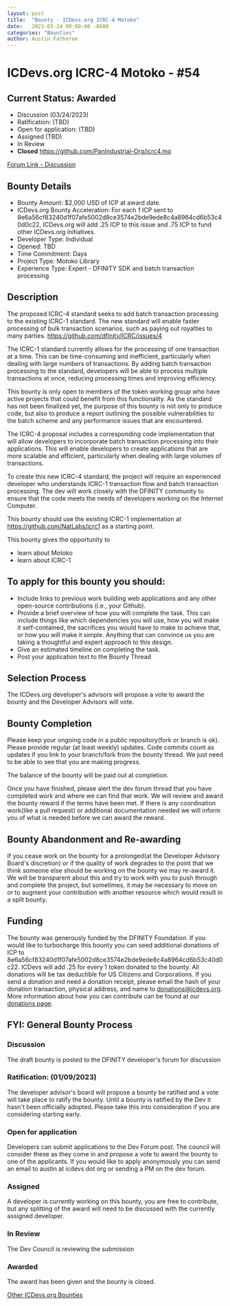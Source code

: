 ```yaml
---
layout: post
title:  "Bounty - ICDevs.org ICRC-4 Motoko"
date:   2023-03-24 00:00:00 -0600
categories: "Bounties"
author: Austin Fatheree
---
```


# ICDevs.org ICRC-4 Motoko - #54

## Current Status: Awarded

* Discussion (03/24/2023)
* Ratification: (TBD)
* Open for application: (TBD)
* Assigned (TBD)
* In Review 
* **Closed** https://github.com/PanIndustrial-Org/icrc4.mo

[Forum Link - Discussion](https://forum.dfinity.org/t/open-icdevs-org-bounty-icrc-4-motoko-2-000/19445)

## Bounty Details

* Bounty Amount: $2,000 USD of ICP at award date.
* ICDevs.org Bounty Acceleration: For each 1 ICP sent to 8e6a56cf83240d1f07afe5002d8ce3574e2bde9ede8c4a8964cd6b53c40d0c22, ICDevs.org will add .25 ICP to this issue and .75 ICP to fund other ICDevs.org initiatives.
* Developer Type: Individual
* Opened: TBD
* Time Commitment: Days
* Project Type: Motoko Library
* Experience Type: Expert - DFINITY SDK and batch transaction processing

## Description

The proposed ICRC-4 standard seeks to add batch transaction processing to the existing ICRC-1 standard. The new standard will enable faster processing of bulk transaction scenarios, such as paying out royalties to many parties.  https://github.com/dfinity/ICRC/issues/4

The ICRC-1 standard currently allows for the processing of one transaction at a time. This can be time-consuming and inefficient, particularly when dealing with large numbers of transactions. By adding batch transaction processing to the standard, developers will be able to process multiple transactions at once, reducing processing times and improving efficiency.

This bounty is only open to members of the token working group who have active projects that could benefit from this functionality. As the standard has not been finalized yet, the purpose of this bounty is not only to produce code, but also to produce a report outlining the possible vulnerabilities to the batch scheme and any performance issues that are encountered.

The ICRC-4 proposal includes a corresponding code implementation that will allow developers to incorporate batch transaction processing into their applications. This will enable developers to create applications that are more scalable and efficient, particularly when dealing with large volumes of transactions.

To create this new ICRC-4 standard, the project will require an experienced developer who understands ICRC-1 transaction flow and batch transaction processing. The dev will work closely with the DFINITY community to ensure that the code meets the needs of developers working on the Internet Computer.

This bounty should use the existing ICRC-1 implementation at https://github.com/NatLabs/icrc1 as a starting point.

This bounty gives the opportunity to

* learn about Motoko
* learn about ICRC-1

## To apply for this bounty you should:

* Include links to previous work building web applications and any other open-source contributions (i.e., your Github).
* Provide a brief overview of how you will complete the task. This can include things like which dependencies you will use, how you will make it self-contained, the sacrifices you would have to make to achieve that, or how you will make it simple. Anything that can convince us you are taking a thoughtful and expert approach to this design.
* Give an estimated timeline on completing the task.
* Post your application text to the Bounty Thread

## Selection Process

The ICDevs.org developer's advisors will propose a vote to award the bounty and the Developer Advisors will vote.

## Bounty Completion

Please keep your ongoing code in a public repository(fork or branch is ok). Please provide regular (at least weekly) updates.  Code commits count as updates if you link to your branch/fork from the bounty thread.  We just need to be able to see that you are making progress.

The balance of the bounty will be paid out at completion.

Once you have finished, please alert the dev forum thread that you have completed work and where we can find that work.  We will review and award the bounty reward if the terms have been met.  If there is any coordination work(like a pull request) or additional documentation needed we will inform you of what is needed before we can award the reward.

## Bounty Abandonment and Re-awarding

If you cease work on the bounty for a prolonged(at the Developer Advisory Board's discretion) or if the quality of work degrades to the point that we think someone else should be working on the bounty we may re-award it.  We will be transparent about this and try to work with you to push through and complete the project, but sometimes, it may be necessary to move on or to augment your contribution with another resource which would result in a split bounty.

## Funding

The bounty was generously funded by the DFINITY Foundation. If you would like to turbocharge this bounty you can seed additional donations of ICP to 8e6a56cf83240d1f07afe5002d8ce3574e2bde9ede8c4a8964cd6b53c40d0c22.  ICDevs will add .25 for every 1 token donated to the bounty.  All donations will be tax deductible for US Citizens and Corporations.  If you send a donation and need a donation receipt, please email the hash of your donation transaction, physical address, and name to donations@icdevs.org.  More information about how you can contribute can be found at our [donations page](https://icdevs.org/donations.html).


## FYI: General Bounty Process

### Discussion

The draft bounty is posted to the DFINITY developer's forum for discussion

### Ratification: (01/09/2023)

The developer advisor's board will propose a bounty be ratified and a vote will take place to ratify the bounty.  Until a bounty is ratified by the Dev it hasn't been officially adopted. Please take this into consideration if you are considering starting early.

### Open for application

Developers can submit applications to the Dev Forum post.  The council will consider these as they come in and propose a vote to award the bounty to one of the applicants.  If you would like to apply anonymously you can send an email to austin at icdevs dot org or sending a PM on the dev forum.

### Assigned

A developer is currently working on this bounty, you are free to contribute, but any splitting of the award will need to be discussed with the currently assigned developer.

### In Review

The Dev Council is reviewing the submission

### Awarded

The award has been given and the bounty is closed.


[Other ICDevs.org Bounties](https://icdevs.org/bounties.html)

